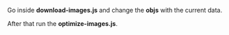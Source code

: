 Go inside <b>download-images.js</b> and change the <b>objs</b> with the current data.

After that run the <b>optimize-images.js</b>.